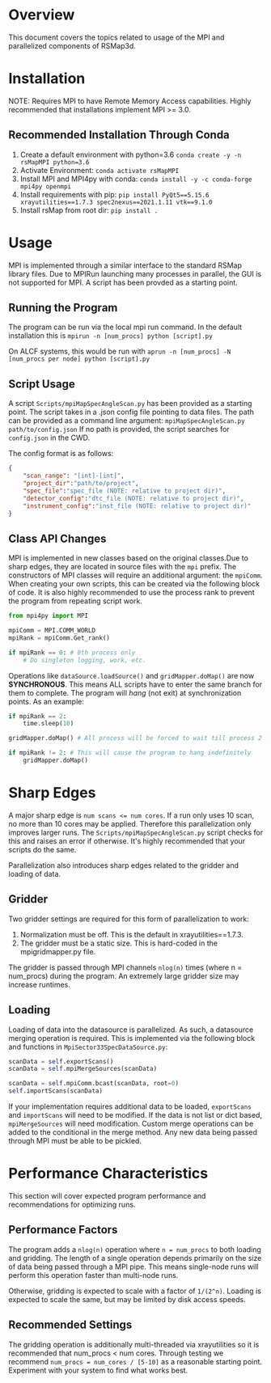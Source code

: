 # Overview

This document covers the topics related to usage of the MPI and parallelized components of RSMap3d. 

# Installation

NOTE: Requires MPI to have Remote Memory Access capabilities. Highly recommended that installations implement MPI >= 3.0. 

## Recommended Installation Through Conda

1. Create a default environment with python=3.6 `conda create -y -n rsMapMPI python=3.6`
2. Activate Environment: `conda activate rsMapMPI`
3. Install MPI and MPI4py with conda: `conda install -y -c conda-forge mpi4py openmpi`
4. Install requirements with pip: `pip install PyQt5==5.15.6 xrayutilities==1.7.3 spec2nexus==2021.1.11 vtk==9.1.0`
5. Install rsMap from root dir: `pip install .`

# Usage

MPI is implemented through a similar interface to the standard RSMap library files. Due to MPIRun launching many processes in parallel, the GUI is not supported for MPI. A script has been provded as a starting point.

## Running the Program

The program can be run via the local mpi run command. In the default installation this is `mpirun -n [num_procs] python [script].py`

On ALCF systems, this would be run with `aprun -n [num_procs] -N [num_procs per node] python [script].py`

## Script Usage

A script `Scripts/mpiMapSpecAngleScan.py` has been provided as a starting point. The script takes in a .json config file pointing to data files. The path can be provided as a command line argument: `mpiMapSpecAngleScan.py path/to/config.json` If no path is provided, the script searches for `config.json` in the CWD. 

The config format is as follows:
```json
{
    "scan_range": "[int]-[int]",
    "project_dir":"path/to/project",
    "spec_file":"spec_file (NOTE: relative to project dir)",
    "detector_config":"dtc_file (NOTE: relative to project dir)",
    "instrument_config":"inst_file (NOTE: relative to project dir)"
}

```


## Class API Changes

MPI is implemented in new classes based on the original classes.Due to sharp edges, they are located in source files with the `mpi` prefix. The constructors of MPI classes will require an additional argument: the `mpiComm`. When creating your own scripts, this can be created via the following block of code. It is also highly recommended to use the process rank to prevent the program from repeating script work. 

```python
from mpi4py import MPI

mpiComm = MPI.COMM_WORLD
mpiRank = mpiComm.Get_rank()

if mpiRank == 0: # 0th process only
    # Do singleton logging, work, etc. 
```

Operations like `dataSource.loadSource()` and `gridMapper.doMap()` are now **SYNCHRONOUS**. This means ALL scripts have to enter the same branch for them to complete. The program will _hang_ (not exit) at synchronization points. As an example:

```python
if mpiRank == 2:
    time.sleep(10)

gridMapper.doMap() # All process will be forced to wait till process 2 enters this function in 10 seconds

if mpiRank != 2: # This will cause the program to hang indefinitely
    gridMapper.doMap()
```




# Sharp Edges

A major sharp edge is `num scans <= num cores`. If a run only uses 10 scan, no more than 10 cores may be applied. Therefore this parallelization only improves larger runs. The `Scripts/mpiMapSpecAngleScan.py` script checks for this and raises an error if otherwise. It's highly recommended that your scripts do the same. 

Parallelization also introduces sharp edges related to the gridder and loading of data. 

## Gridder

Two gridder settings are required for this form of parallelization to work:

1. Normalization must be off. This is the default in xrayutilities==1.7.3.
2. The gridder must be a static size. This is hard-coded in the mpigridmapper.py file. 

The gridder is passed through MPI channels `nlog(n)` times (where n = num_procs) during the program. An extremely large gridder size may increase runtimes. 

## Loading

Loading of data into the datasource is parallelized. As such, a datasource merging operation is required. This is implemented via the following block and functions in `MpiSector33SpecDataSource.py`: 

```python
scanData = self.exportScans()
scanData = self.mpiMergeSources(scanData)

scanData = self.mpiComm.bcast(scanData, root=0)
self.importScans(scanData)
```

If your implementation requires additional data to be loaded, `exportScans` and `importScans` will need to be modified. If the data is not list or dict based, `mpiMergeSources` will need modification. Custom merge operations can be added to the conditional in the merge method. Any new data being passed through MPI must be able to be pickled. 

# Performance Characteristics

This section will cover expected program performance and recommendations for optimizing runs. 

## Performance Factors

The program adds a `nlog(n)` operation where `n = num_procs` to both loading and gridding. The length of a single operation depends primarily on the size of data being passed through a MPI pipe. This means single-node runs will perform this operation faster than multi-node runs. 

Otherwise, gridding is expected to scale with a factor of `1/(2^n)`. Loading is expected to scale the same, but may be limited by disk access speeds. 

## Recommended Settings

The gridding operation is additionally multi-threaded via xrayutilities so it is recommended that num_procs < num cores. Through testing we recommend `num_procs = num_cores / [5-10]` as a reasonable starting point. Experiment with your system to find what works best. 